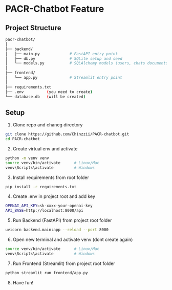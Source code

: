 # PACR-Chatbot Feature

## Project Structure
```bash
pacr-chatbot/
│
├── backend/
│   ├── main.py             # FastAPI entry point
│   ├── db.py               # SQLite setup and seed
│   └── models.py           # SQLAlchemy models (users, chats documents)
│
├── frontend/
│   └── app.py              # Streamlit entry point
│
├── requirements.txt
├── .env          (you need to create)
└── database.db   (will be created)
```

## Setup
1. Clone repo and chaneg directory
```bash
git clone https://github.com/Chinzzii/PACR-chatbot.git
cd PACR-chatbot
```
2. Create virtual env and activate
```bash
python -m venv venv
source venv/bin/activate      # Linux/Mac
venv\Scripts\activate         # Windows
```

3. Install requirements from root folder
```bash
pip install -r requirements.txt
```

4. Create .env in project root and add key
```bash
OPENAI_API_KEY=sk-xxxx-your-openai-key
API_BASE=http://localhost:8000/api
```

5. Run Backend (FastAPI) from project root folder
```bash
uvicorn backend.main:app --reload --port 8000
```

6. Open new terminal and activate venv (dont create again)
```bash
source venv/bin/activate      # Linux/Mac
venv\Scripts\activate         # Windows
```

7. Run Frontend (Streamlit) from project root folder
```bash
python streamlit run frontend/app.py
```

8. Have fun!
